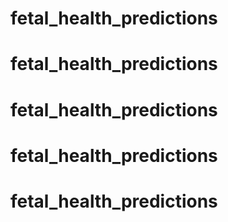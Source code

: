 # fetal_health_predictions
# fetal_health_predictions
# fetal_health_predictions
# fetal_health_predictions
# fetal_health_predictions
